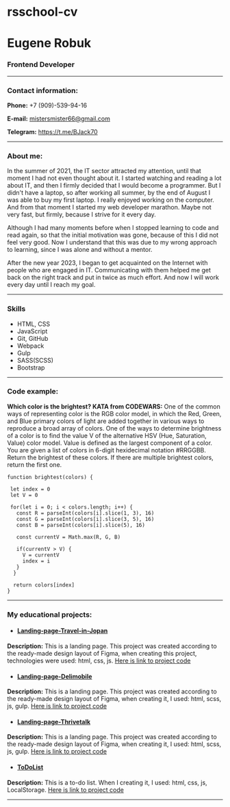 # rsschool-cv

# Eugene Robuk

### Frontend Developer
***

### Contact information: 

**Phone:** +7 (909)-539-94-16

**E-mail:** mistersmister66@gmail.com

**Telegram:** https://t.me/BJack70
***
### About me:

In the summer of 2021, the IT sector attracted my attention, until that moment I had not even thought about it. I started watching and reading a lot about IT, and then I firmly decided that I would become a programmer. But I didn't have a laptop, so after working all summer, by the end of August I was able to buy my first laptop. I really enjoyed working on the computer. And from that moment I started my web developer marathon. Maybe not very fast, but firmly, because I strive for it every day.

Although I had many moments before when I stopped learning to code and read again, so that the initial motivation was gone, because of this I did not feel very good. Now I understand that this was due to my wrong approach to learning, since I was alone and without a mentor.

After the new year 2023, I began to get acquainted on the Internet with people who are engaged in IT. Communicating with them helped me get back on the right track and put in twice as much effort. And now I will work every day until I reach my goal.
***

### Skills 
  * HTML, CSS
  * JavaScript
  * Git, GitHub
  * Webpack
  * Gulp
  * SASS(SCSS)
  * Bootstrap
***

### Code example:

**Which color is the brightest? KATA from CODEWARS:** One of the common ways of representing color is the RGB color model, in which the Red, Green, and Blue primary colors of light are added together in various ways to reproduce a broad array of colors. One of the ways to determine brightness of a color is to find the value V of the alternative HSV (Hue, Saturation, Value) color model. Value is defined as the largest component of a color. You are given a list of colors in 6-digit hexidecimal notation #RRGGBB. Return the brightest of these colors. If there are multiple brightest colors, return the first one.

```
function brightest(colors) {

 let index = 0
 let V = 0
 
 for(let i = 0; i < colors.length; i++) {
   const R = parseInt(colors[i].slice(1, 3), 16)
   const G = parseInt(colors[i].slice(3, 5), 16)
   const B = parseInt(colors[i].slice(5), 16)
   
   const currentV = Math.max(R, G, B)
   
   if(currentV > V) {
     V = currentV
     index = i
   }
  }
  
  return colors[index]
}
```
***
### My educational projects:

* #### [Landing-page-Travel-in-Jopan](https://mistereugene.github.io/Landing-page-Travel-in-Jopan/ "Landing-page-Travel-in-Jopan")

**Description:**
This is a landing page. This project was created according to the ready-made design layout of Figma, when creating this project, technologies were used: html, css, js.
[Here is link to project code](https://github.com/misterEugene/Landing-page-Travel-in-Jopan "link to project code")



* #### [Landing-page-Delimobile](https://mistereugene.github.io/Landing-page-Delimobile/ "Landing-page-Delimobile")

**Description:**
This is a landing page. This project was created according to the ready-made design layout of Figma, when creating it, I used: html, scss, js, gulp.
[Here is link to project code](https://github.com/misterEugene/Landing-page-Delimobile "link to project code")



* #### [Landing-page-Thrivetalk](https://mistereugene.github.io/Landing-page-Thrivetalk/ "Landing-page-Thrivetalk")

**Description:**
This is a landing page. This project was created according to the ready-made design layout of Figma, when creating it, I used: html, scss, js, gulp.
[Here is link to project code](https://github.com/misterEugene/Landing-page-Thrivetalk "link to project code")



* #### [ToDoList](https://mistereugene.github.io/ToDoList/ "ToDoList")

**Description:**
This is a to-do list. When I creating it, I used: html, css, js, LocalStorage.
[Here is link to project code](https://github.com/misterEugene/ToDoList "link to project code")
***


